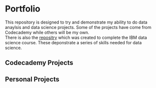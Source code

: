 # Portfolio

This repository is designed to try and demonstrate my ability to do data anaylsis and data science projects. Some of the projects have come from Codecademy while others will be my own.       
There is also the [repositry](https://github.com/AndrewJGroves/IBMCaptoneProject) which was created to complete the IBM data science course. These deponstrate a series of skills needed for data science.

## Codecademy Projects

## Personal Projects
